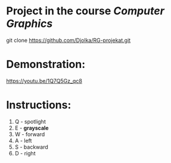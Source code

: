 # Project in the course <i>Computer Graphics</i>

git clone https://github.com/Djolka/RG-projekat.git

# Demonstration:
https://youtu.be/1Q7Q5Gz_qc8


# Instructions:

1. Q - spotlight
2. E - **grayscale**
3. W - forward
4. A - left
5. S - backward
6. D - right
